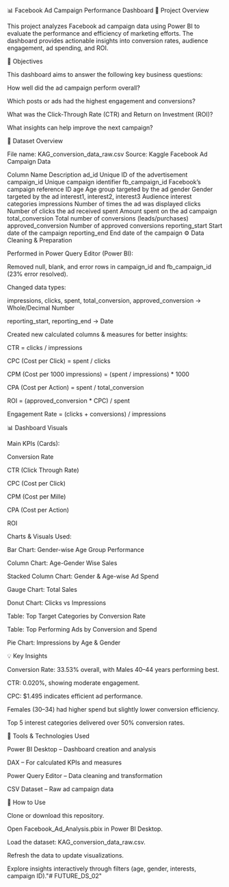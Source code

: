 📊 Facebook Ad Campaign Performance Dashboard
🧾 Project Overview

This project analyzes Facebook ad campaign data using Power BI to evaluate the performance and efficiency of marketing efforts.
The dashboard provides actionable insights into conversion rates, audience engagement, ad spending, and ROI.

🎯 Objectives

This dashboard aims to answer the following key business questions:

How well did the ad campaign perform overall?

Which posts or ads had the highest engagement and conversions?

What was the Click-Through Rate (CTR) and Return on Investment (ROI)?

What insights can help improve the next campaign?

📂 Dataset Overview

File name: KAG_conversion_data_raw.csv
Source: Kaggle Facebook Ad Campaign Data

Column Name	Description
ad_id	Unique ID of the advertisement
campaign_id	Unique campaign identifier
fb_campaign_id	Facebook’s campaign reference ID
age	Age group targeted by the ad
gender	Gender targeted by the ad
interest1, interest2, interest3	Audience interest categories
impressions	Number of times the ad was displayed
clicks	Number of clicks the ad received
spent	Amount spent on the ad campaign
total_conversion	Total number of conversions (leads/purchases)
approved_conversion	Number of approved conversions
reporting_start	Start date of the campaign
reporting_end	End date of the campaign
⚙️ Data Cleaning & Preparation

Performed in Power Query Editor (Power BI):

Removed null, blank, and error rows in campaign_id and fb_campaign_id (23% error resolved).

Changed data types:

impressions, clicks, spent, total_conversion, approved_conversion → Whole/Decimal Number

reporting_start, reporting_end → Date

Created new calculated columns & measures for better insights:

CTR = clicks / impressions

CPC (Cost per Click) = spent / clicks

CPM (Cost per 1000 impressions) = (spent / impressions) * 1000

CPA (Cost per Action) = spent / total_conversion

ROI = (approved_conversion * CPC) / spent

Engagement Rate = (clicks + conversions) / impressions

📊 Dashboard Visuals

Main KPIs (Cards):

Conversion Rate

CTR (Click Through Rate)

CPC (Cost per Click)

CPM (Cost per Mille)

CPA (Cost per Action)

ROI

Charts & Visuals Used:

Bar Chart: Gender-wise Age Group Performance

Column Chart: Age-Gender Wise Sales

Stacked Column Chart: Gender & Age-wise Ad Spend

Gauge Chart: Total Sales

Donut Chart: Clicks vs Impressions

Table: Top Target Categories by Conversion Rate

Table: Top Performing Ads by Conversion and Spend

Pie Chart: Impressions by Age & Gender

💡 Key Insights

Conversion Rate: 33.53% overall, with Males 40–44 years performing best.

CTR: 0.020%, showing moderate engagement.

CPC: $1.495 indicates efficient ad performance.

Females (30–34) had higher spend but slightly lower conversion efficiency.

Top 5 interest categories delivered over 50% conversion rates.

🧠 Tools & Technologies Used

Power BI Desktop – Dashboard creation and analysis

DAX – For calculated KPIs and measures

Power Query Editor – Data cleaning and transformation

CSV Dataset – Raw ad campaign data

🚀 How to Use

Clone or download this repository.

Open Facebook_Ad_Analysis.pbix in Power BI Desktop.

Load the dataset: KAG_conversion_data_raw.csv.

Refresh the data to update visualizations.

Explore insights interactively through filters (age, gender, interests, campaign ID)."# FUTURE_DS_02" 
